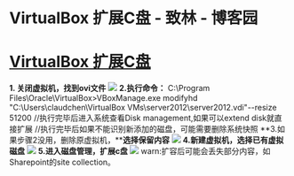 
# VirtualBox 扩展C盘 - 致林 - 博客园






# [VirtualBox 扩展C盘](https://www.cnblogs.com/bincoding/p/5718746.html)
**1. 关闭虚拟机，找到ovi文件**
![](//images2015.cnblogs.com/blog/771778/201608/771778-20160801143151372-1878128394.png)
**2.执行命令：**
C:\Program Files\Oracle\VirtualBox>VBoxManage.exe modifyhd "C:\Users\claudchen\VirtualBox VMs\server2012\server2012.vdi"--resize 51200
//执行完毕后进入系统查看Disk management,如果可以extend disk就直接扩展
//执行完毕后如果不能识别新添加的磁盘，可能需要删除系统快照
**3.如果步骤2没用，删除原虚拟机，****选择保留内容**
![](https://images2015.cnblogs.com/blog/771778/201608/771778-20160802084056106-933841660.png)
**4.新建虚拟机，选择已有虚拟磁盘**
![](https://images2015.cnblogs.com/blog/771778/201608/771778-20160802084211465-676443668.png)
**5.进入磁盘管理，扩展c盘**
![](//images2015.cnblogs.com/blog/771778/201608/771778-20160801110813122-1331873097.png)
warn:扩容后可能会丢失部分内容，如Sharepoint的site collection。





